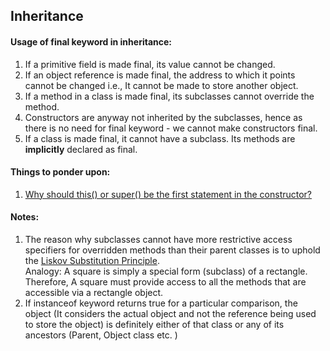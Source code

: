## Inheritance
#### Usage of final keyword in inheritance:
1. If a primitive field is made final, its value cannot be changed.
2. If an object reference is made final, the address to which it points cannot be changed i.e., It cannot be made to store another object.
3. If a method in a class is made final, its subclasses cannot override the method.
4. Constructors are anyway not inherited by the subclasses, hence as there is no need for final keyword - we cannot make constructors final.
5. If a class is made final, it cannot have a subclass. Its methods are **implicitly** declared as final.  

#### Things to ponder upon:
1. [Why should this() or super() be the first statement in the constructor?](https://stackoverflow.com/questions/1168345/why-do-this-and-super-have-to-be-the-first-statement-in-a-constructor)

#### Notes:
1. The reason why subclasses cannot have more restrictive access specifiers for overridden methods than their parent classes is
to uphold the [Liskov Substitution Principle](https://en.wikipedia.org/wiki/Liskov_substitution_principle). 
<br>Analogy: A square is simply a special form (subclass) of a rectangle. Therefore, A square must provide access to all the methods that are accessible via a rectangle object.
2. If instanceof keyword returns true for a particular comparison, the object (It considers the actual object and not the reference being used to store the object) is definitely either of that class or any of its ancestors (Parent, Object class etc. ) 
